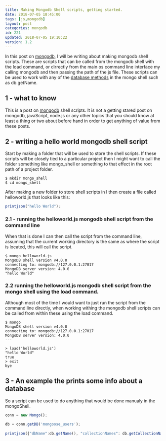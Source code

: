 ```yaml
---
title: Making Mongodb Shell scripts, getting started.
date: 2018-07-05 18:45:00
tags: [js,mongodb]
layout: post
categories: mongodb
id: 221
updated: 2018-07-05 19:10:22
version: 1.2
---
```


In this post on [mongodb](https://www.mongodb.com/), I will be writing about making mongodb shell scripts. These are scripts that can be called from the mongodb shell with the load command, or dirrectly from the main os command line interface my calling mongodb and then passing the path of the js file. These scripts can be used to work with any of the [database methods](https://docs.mongodb.com/manual/reference/method/js-database/) in the mongo shell such as db.getName.

<!-- more -->

## 1 - what to know

This is a post on [mongodb](https://www.mongodb.com/) shell scripts. It is not a getting stared post on mongodb, javaScript, node.js or any other topics that you should know at least a thing or two about before hand in order to get anything of value from these posts.

## 2 - writing a hello world mongodb shell script

Start by making a folder that will be used to store the shell scripts. If these scripts will be closely tied to a particular project then I might want to call the folder something like mongo_shell or something to that effect in the root path of a project folder.

```
$ mkdir mongo_shell
$ cd mongo_shell
```

After making a new folder to store shell scripts in I then create a file called  helloworld.js that looks like this:

```js
printjson("hello World");
```

### 2.1 - running the helloworld.js mongodb shell script from the command line

When that is done I can then call the script from the command line, assuming that the current working directory is the same as where the script is located, this will call the script.

```
$ mongo helloworld.js
MongoDB shell version v4.0.0
connecting to: mongodb://127.0.0.1:27017
MongoDB server version: 4.0.0
"hello World"
```

### 2.2 running the helloworld.js mongodb shell script from the mongo shell using the load command.

Although most of the time I would want to just run the script from the command line directly, when working withing the mongodb shell scripts can be called from within these using the load command.

```
$ mongo
MongoDB shell version v4.0.0
connecting to: mongodb://127.0.0.1:27017
MongoDB server version: 4.0.0
---

> load('helloworld.js')
"hello World"
true
> exit
bye
```

## 3 - An example the prints some info about a database

So a script can be used to do anything that would be done manualy in the mongoShell.

```js
conn = new Mongo();
 
db = conn.getDB('mongoose_users');
 
printjson({"dbName":db.getName(), "collectionNames": db.getCollectionNames()});
```